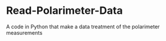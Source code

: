 # Read-Polarimeter-Data
A code in Python that make a data treatment of the polarimeter measurements
